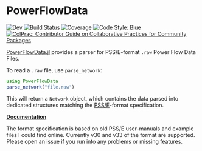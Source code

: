 # PowerFlowData

[![Dev](https://img.shields.io/badge/docs-dev-blue.svg)](https://nickrobinson251.github.io/PowerFlowData.jl/dev)
[![Build Status](https://github.com/nickrobinson251/PowerFlowData.jl/workflows/CI/badge.svg)](https://github.com/nickrobinson251/PowerFlowData.jl/actions)
[![Coverage](https://codecov.io/gh/nickrobinson251/PowerFlowData.jl/branch/main/graph/badge.svg)](https://codecov.io/gh/nickrobinson251/PowerFlowData.jl)
[![Code Style: Blue](https://img.shields.io/badge/code%20style-blue-4495d1.svg)](https://github.com/invenia/BlueStyle)
[![ColPrac: Contributor Guide on Collaborative Practices for Community Packages](https://img.shields.io/badge/ColPrac-Contributor%20Guide-blueviolet)](https://github.com/SciML/ColPrac)

[PowerFlowData.jl](https://github.com/nickrobinson251/PowerFlowData.jl)
provides a parser for PSS/E-format `.raw` Power Flow Data Files.

To read a `.raw` file, use `parse_network`:
```julia
using PowerFlowData
parse_network("file.raw")
```
This will return a `Network` object, which contains the data parsed into dedicated structures matching the
[PSS/E](https://en.wikipedia.org/wiki/Power_system_simulator_for_engineering)-format specification.

**[Documentation](https://nickrobinson251.github.io/PowerFlowData.jl/dev)**

The format specification is based on old PSS/E user-manuals and example files I could find online.
Currently v30 and v33 of the format are supported.
Please open an issue if you run into any problems or missing features.
